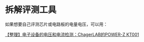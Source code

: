 # 拆解评测工具

如果想要自己评测芯片或电路板的电量电压，可以用：

[【整理】电子设备的电压和电流检测：ChagerLAB的POWER-Z KT001](http://www.crifan.com/electric_device_voltage_electricity_detection_chargerlab_power_z_kt001)
